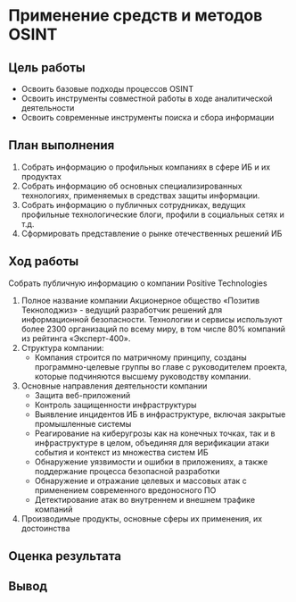 # Применение средств и методов OSINT

## Цель работы
* Освоить базовые подходы процессов OSINT
* Освоить инструменты совместной работы в ходе аналитической деятельности
* Освоить современные инструменты поиска и сбора информации

## План выполнения
1. Собрать информацию о профильных компаниях в сфере ИБ и их продуктах
2. Собрать информацию об основных специализированных технологиях, применяемых в средствах защиты информации.
3. Собрать информацию о публичных сотрудниках, ведущих профильные технологические блоги, профили в социальных сетях и т.д.
4. Сформировать представление о рынке отечественных решений ИБ 

## Ход работы
Собрать публичную информацию о компании Positive Technologies

1. Полное название компании Акционерное общество «Позитив Текнолоджиз» -  ведущий разработчик решений для информационной
безопасности. Технологии и сервисы используют более 2300 организаций
по всему миру, в том числе 80% компаний из рейтинга «Эксперт-400». 
2. Структура компании:
    * Компания строится по матричному принципу, созданы программно-целевые группы во главе с руководителем проекта, которые подчиняются высшему руководству компании.
3. Основные направления деятельности компании
   * Защита веб-приложений
   * Контроль защищенности инфраструктуры 
   * Выявление инцидентов ИБ в инфраструктуре, включая закрытые промышленные системы
   * Реагирование на киберугрозы как на конечных точках, так и в инфраструктуре в целом, объединяя для верификации атаки события и контекст из множества систем ИБ
   * Обнаружение уязвимости и ошибки в приложениях, а также поддержание процесса безопасной разработки
   * Обнаружение и отражание целевых и массовых атак с применением современного вредоносного ПО
   * Детектирование атак во внутреннем и внешнем трафике компаний
 4.  Производимые продукты, основные сферы их применения, их достоинства
## Оценка результата

## Вывод

